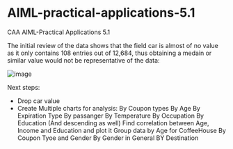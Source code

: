 # AIML-practical-applications-5.1
CAA AIML-Practical Applications 5.1

The initial review of the data shows that the field car is almost of no value as it only contains 108 entries out of 12,684, thus obtaining a medain or similar value would not be representative of the data:


![image](https://github.com/user-attachments/assets/ad91187a-e82e-4917-8b11-bd3dc8027c30)

Next steps: 
* Drop car value
* Create Multiple charts for analysis: 
By Coupon types
By Age
By Expiration Type
By passanger 
By Temperature
By Occupation
By Education (And descending as well)
Find correlation between Age, Income and Education and plot it
Group data by Age for CoffeeHouse
By Coupon Tyoe and Gender
By Gender in General
BY Destination
